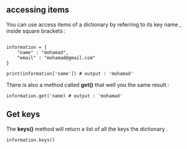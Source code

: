 ## accessing items 

You can use access items of a dictionary by referring to its key name , inside square brackets : 

```

information = {
    "name" : "mohamad",
    "email" : "mohamad@gmail.com"
}

print(information['name']) # output : 'mohamad'

```

There is also a method called **get()** that well you the same result :‌

```
information.get('name) # output : 'mohamad'

```

## Get keys 

The **keys()** method will return a list of all the keys the dictionary . 

```
information.keys() 

```

